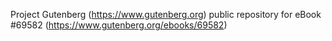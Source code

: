 Project Gutenberg (https://www.gutenberg.org) public repository for
eBook #69582 (https://www.gutenberg.org/ebooks/69582)
